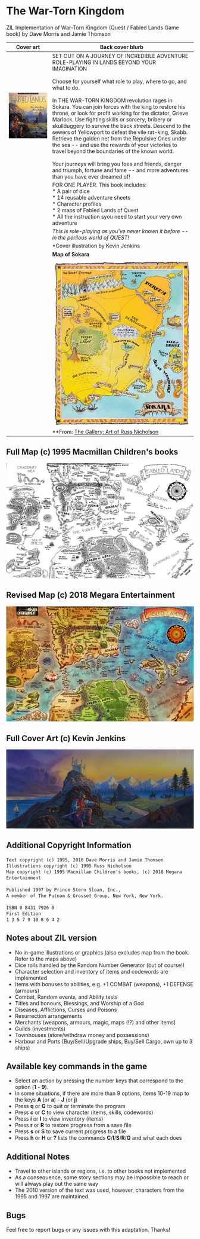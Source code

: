 # The War-Torn Kingdom

ZIL Implementation of War-Torn Kingdom (Quest / Fabled Lands Game book) by Dave Morris and Jamie Thomson

| **Cover art** | **Back cover blurb**|
|:-:|-|
|![Cover Art](/images/war-torn-kingdom.jpg)|SET OUT ON A JOURNEY OF INCREDIBLE ADVENTURE ROLE-PLAYING IN LANDS BEYOND YOUR IMAGINATION<br><br>Choose for yourself what role to play, where to go, and what to do.<br><br>In THE WAR-TORN KINGDOM revolution rages in Sokara. You can join forces with the king to restore his throne, or look for profit working for the dictator, Grieve Marlock. Use fighting skills or sorcery, bribery or skullduggery to survive the back streets. Descend to the sewers of Yellowport to defeat the vile rat-king, Skabb. Retrieve the golden net from the Repulsive Ones under the sea -- and use the rewards of your victories to travel beyond the boundaries of the known world.<br><br>Your journeys will bring you foes and friends, danger and triumph, fortune and fame -- and more adventures than you have ever dreamed of!|
| |FOR ONE PLAYER. This book includes:<br>* A pair of dice<br>* 14 reusable adventure sheets<br>* Character profiles<br>* 2 maps of Fabled Lands of Quest<br>* All the instruction syou need to start your very own adventure|
| |*This is role-playing as you've never known it before -- in the perilous world of QUEST!*|
| |*Cover illustration by Kevin Jenkins|
| |**Map of Sokara**| 
| |![Map](/images/map-of-sokara.jpg)<br>**From: [The Gallery: Art of Russ Nicholson](https://russnicholson.blogspot.com/)|

## Full Map (c) 1995 Macmillan Children's books
![Full Map](/images/world-map.jpg)

## Revised Map (c) 2018 Megara Entertainment
![Full Map](/images/fabled-lands-map.png)

## Full Cover Art (c) Kevin Jenkins
![Full Cover Art](/images/full-cover-art.jpg)

## Additional Copyright Information 

```
Text copyright (c) 1995, 2010 Dave Morris and Jamie Thomson
Illustrations copyright (c) 1995 Russ Nicholson
Map copyright (c) 1995 Macmillan Children's books, (c) 2018 Megara Entertainment

Published 1997 by Prince Stern Sloan, Inc.,
A member of The Putnam & Grosset Group, New York, New York.

ISBN 0 8431 7926 0
First Edition
1 3 5 7 9 10 8 6 4 2
```

## Notes about ZIL version

- No in-game illustrations or graphics (also excludes map from the book. Refer to the maps above)
- Dice rolls handled by the Random Number Generator (but of course!)
- Character selection and inventory of items and codewords are implemented
- Items with bonuses to abilities, e.g. +1 COMBAT (weapons), +1 DEFENSE (armours)
- Combat, Random events, and Ability tests
- Titles and honours, Blessings, and Worship of a God
- Diseases, Afflictions, Curses and Poisons
- Resurrection arrangements
- Merchants (weapons, armours, magic, maps (!?) and other items)
- Guilds (investments)
- Townhouses (store/withdraw money and possessions)
- Harbour and Ports (Buy/Sell/Upgrade ships, Buy/Sell Cargo, own up to 3 ships)

## Available key commands in the game

- Select an action by pressing the number keys that correspond to the option (**1** - **9**).
- In some situations, if there are more than 9 options, items 10-19 map to the keys **A** (or **a**) - **J** (or **j**)
- Press **q** or **Q** to quit or terminate the program
- Press **c** or **C** to view character (items, skills, codewords)
- Press **i** or **I** to view inventory (items)
- Press **r** or **R** to restore progress from a save file
- Press **s** or **S** to save current progress to a file
- Press **h** or **H** or **?** lists the commands **C**/**I**/**S**/**R**/**Q** and what each does 

## Additional Notes

- Travel to other islands or regions, i.e. to other books not implemented
- As a consequence, some story sections may be impossible to reach or will always play out the same way
- The 2010 version of the text was used, however, characters from the 1995 and 1997 are maintained.

## Bugs

Feel free to report bugs or any issues with this adaptation. Thanks!
